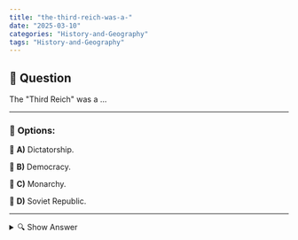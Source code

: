 ```yaml
---
title: "the-third-reich-was-a-"
date: "2025-03-10"
categories: "History-and-Geography"
tags: "History-and-Geography"
---
```


## 📌 **Question**

The "Third Reich" was a ...



---

### 📝 **Options:**

🔘 **A)** Dictatorship.

🔘 **B)** Democracy.

🔘 **C)** Monarchy.

🔘 **D)** Soviet Republic.

---

<details>
  <summary>🔍 Show Answer</summary>

  <p>
💡  <b>Correct Answer:</b>  a
  </p>
  <p>
    📖<b>Explanation:</b>
    The "Third Reich" refers to German history from 1933 to 1945 under the leadership of the National Socialist German Workers' Party (NSDAP) and Adolf Hitler. During this time, a totalitarian government was established that suppressed political opponents, restricted freedom of expression and pursued an aggressive expansionist policy. The regime was characterized by propaganda, militarism and the attempt to build an "Aryan" society. This phase followed the German Empire ("First Reich") and the Weimar Republic ("Second Reich") and ended with the end of the Second World War.
  </p>
</details>
